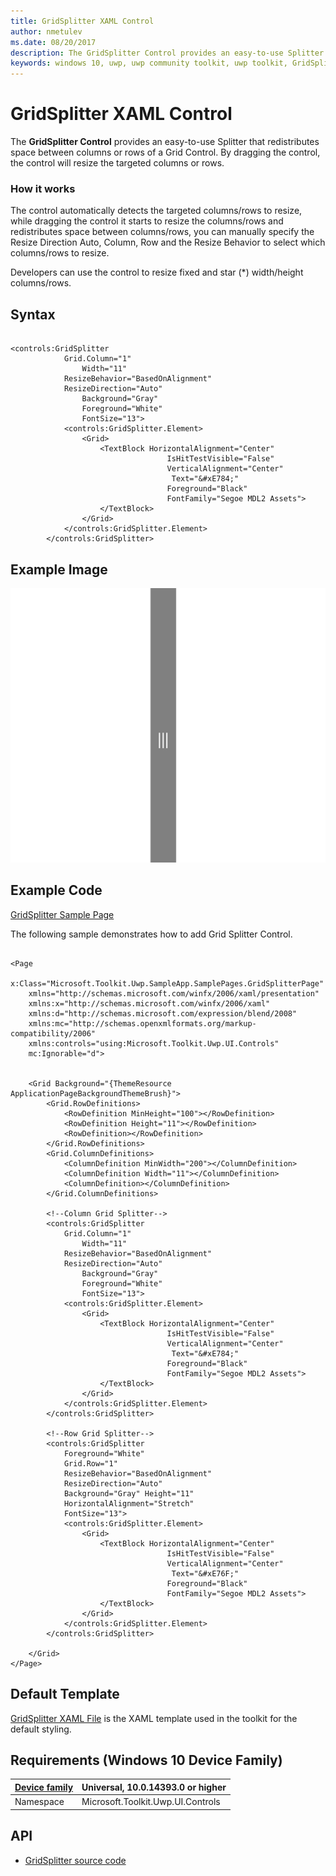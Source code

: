 ```yaml
---
title: GridSplitter XAML Control
author: nmetulev
ms.date: 08/20/2017
description: The GridSplitter Control provides an easy-to-use Splitter that redistributes space between columns or rows of a Grid Control.
keywords: windows 10, uwp, uwp community toolkit, uwp toolkit, GridSplitter, XAML Control, xaml
---
```


# GridSplitter XAML Control

The **GridSplitter Control** provides an easy-to-use Splitter that redistributes space between columns or rows of a Grid Control. By dragging the control, the control will resize the targeted columns or rows.

### How it works

The control automatically detects the targeted columns/rows to resize, while dragging the control it starts to resize the columns/rows and redistributes space between columns/rows, you can manually specify the Resize Direction Auto, Column, Row and the Resize Behavior to select which columns/rows to resize.

Developers can use the control to resize fixed and star (*) width/height columns/rows.

## Syntax

```xaml

<controls:GridSplitter 
            Grid.Column="1"
                Width="11"
            ResizeBehavior="BasedOnAlignment"
            ResizeDirection="Auto"
                Background="Gray"
                Foreground="White" 
                FontSize="13">
            <controls:GridSplitter.Element>
                <Grid>
                    <TextBlock HorizontalAlignment="Center" 
                                   IsHitTestVisible="False"
                                   VerticalAlignment="Center"  
                                    Text="&#xE784;"
                                   Foreground="Black" 
                                   FontFamily="Segoe MDL2 Assets">
                    </TextBlock>
                </Grid>
            </controls:GridSplitter.Element>
        </controls:GridSplitter>

```


## Example Image

![GridSplitter animation](../resources/images/Controls-GridSplitter.png "GridSplitter")

## Example Code

[GridSplitter Sample Page](https://github.com/Microsoft/UWPCommunityToolkit/tree/master/Microsoft.Toolkit.Uwp.SampleApp/SamplePages/GridSplitter)

The following sample demonstrates how to add Grid Splitter Control.

```xaml

<Page
    x:Class="Microsoft.Toolkit.Uwp.SampleApp.SamplePages.GridSplitterPage"
    xmlns="http://schemas.microsoft.com/winfx/2006/xaml/presentation"
    xmlns:x="http://schemas.microsoft.com/winfx/2006/xaml"
    xmlns:d="http://schemas.microsoft.com/expression/blend/2008"
    xmlns:mc="http://schemas.openxmlformats.org/markup-compatibility/2006"
    xmlns:controls="using:Microsoft.Toolkit.Uwp.UI.Controls"
    mc:Ignorable="d">


    <Grid Background="{ThemeResource ApplicationPageBackgroundThemeBrush}">
        <Grid.RowDefinitions>
            <RowDefinition MinHeight="100"></RowDefinition>
            <RowDefinition Height="11"></RowDefinition>
            <RowDefinition></RowDefinition>
        </Grid.RowDefinitions>
        <Grid.ColumnDefinitions>
            <ColumnDefinition MinWidth="200"></ColumnDefinition>
            <ColumnDefinition Width="11"></ColumnDefinition>
            <ColumnDefinition></ColumnDefinition>
        </Grid.ColumnDefinitions>

        <!--Column Grid Splitter-->
        <controls:GridSplitter 
            Grid.Column="1"
                Width="11"
            ResizeBehavior="BasedOnAlignment"
            ResizeDirection="Auto"
                Background="Gray"
                Foreground="White" 
                FontSize="13">
            <controls:GridSplitter.Element>
                <Grid>
                    <TextBlock HorizontalAlignment="Center" 
                                   IsHitTestVisible="False"
                                   VerticalAlignment="Center"  
                                    Text="&#xE784;"
                                   Foreground="Black" 
                                   FontFamily="Segoe MDL2 Assets">
                    </TextBlock>
                </Grid>
            </controls:GridSplitter.Element>
        </controls:GridSplitter>

        <!--Row Grid Splitter-->
        <controls:GridSplitter 
            Foreground="White"
            Grid.Row="1"
            ResizeBehavior="BasedOnAlignment"
            ResizeDirection="Auto"
            Background="Gray" Height="11"
            HorizontalAlignment="Stretch" 
            FontSize="13">
            <controls:GridSplitter.Element>
                <Grid>
                    <TextBlock HorizontalAlignment="Center"     
                                   IsHitTestVisible="False"
                                   VerticalAlignment="Center"  
                                    Text="&#xE76F;"
                                   Foreground="Black" 
                                   FontFamily="Segoe MDL2 Assets">
                    </TextBlock>
                </Grid>
            </controls:GridSplitter.Element>
        </controls:GridSplitter>

    </Grid>
</Page>

```


## Default Template 

[GridSplitter XAML File](https://github.com/Microsoft/UWPCommunityToolkit/blob/master/Microsoft.Toolkit.Uwp.UI.Controls/GridSplitter/GridSplitter.xaml) is the XAML template used in the toolkit for the default styling.

## Requirements (Windows 10 Device Family)

| [Device family](http://go.microsoft.com/fwlink/p/?LinkID=526370) | Universal, 10.0.14393.0 or higher |
| --- | --- |
| Namespace | Microsoft.Toolkit.Uwp.UI.Controls |

## API

* [GridSplitter source code](https://github.com/Microsoft/UWPCommunityToolkit/tree/master/Microsoft.Toolkit.Uwp.UI.Controls/GridSplitter)
